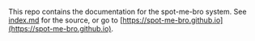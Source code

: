 This repo contains the documentation for the spot-me-bro system. See [index.md](index.md) for the source, or go to [https://spot-me-bro.github.io](https://spot-me-bro.github.io).
